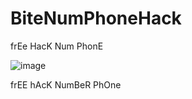 # BiteNumPhoneHack
frEe HacK Num PhonE

![image](https://user-images.githubusercontent.com/113308968/189733168-fa954f62-2f29-4026-90db-6d21bb892b1b.png)


frEE hAcK NumBeR PhOne
